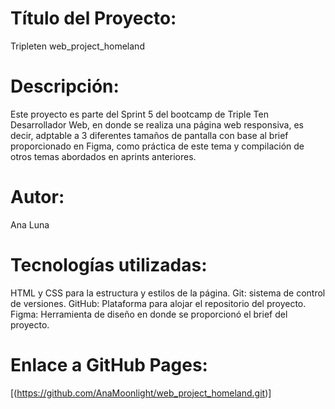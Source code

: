 # Título del Proyecto:

Tripleten web_project_homeland

# Descripción:

Este proyecto es parte del Sprint 5 del bootcamp de Triple Ten Desarrollador Web,
en donde se realiza una página web responsiva, es decir, adptable a 3 diferentes
tamaños de pantalla con base al brief proporcionado en Figma, como práctica de
este tema y compilación de otros temas abordados en aprints anteriores.

# Autor:

Ana Luna

# Tecnologías utilizadas:

HTML y CSS para la estructura y estilos de la página.
Git: sistema de control de versiones.
GitHub: Plataforma para alojar el repositorio del proyecto.
Figma: Herramienta de diseño en donde se proporcionó el brief del proyecto.

# Enlace a GitHub Pages:

[(https://github.com/AnaMoonlight/web_project_homeland.git)]
